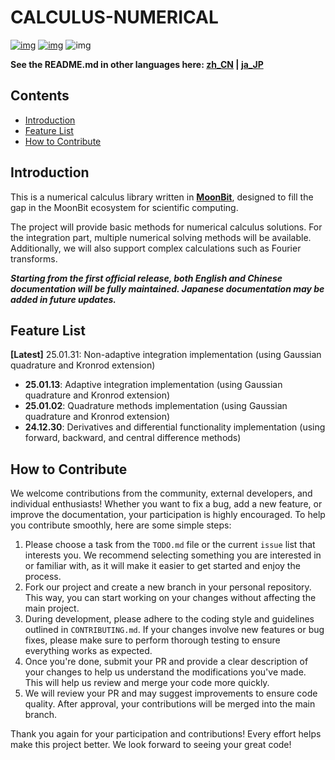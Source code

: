 # CALCULUS-NUMERICAL

[![img](https://img.shields.io/badge/Maintainer-KCN--judu-pink)](https://github.com/KCN-judu) [![img](https://img.shields.io/badge/License-MIT-blue)](https://github.com/Luna-Flow/calculus-numerical/blob/main/LICENSE) ![img](https://img.shields.io/badge/State-active-success)

**See the README.md in other languages here: [zh_CN](https://github.com/Luna-Flow/calculus-numerical/blob/main/doc/zh_CN/README.md) | [ja_JP](https://github.com/Luna-Flow/calculus-numerical/blob/main/doc/ja_JP/README.md)**

## Contents

- [Introduction](#introduction)
- [Feature List](#feature-list)
- [How to Contribute](#how-to-contribute)

## Introduction

This is a numerical calculus library written in [**MoonBit**](https://www.moonbitlang.cn/), designed to fill the gap in the MoonBit ecosystem for scientific computing.

The project will provide basic methods for numerical calculus solutions. For the integration part, multiple numerical solving methods will be available. Additionally, we will also support complex calculations such as Fourier transforms.

**_Starting from the first official release, both English and Chinese documentation will be fully maintained. Japanese documentation may be added in future updates._**

## Feature List

**[Latest]** 25.01.31: Non-adaptive integration implementation (using Gaussian quadrature and Kronrod extension)

- **25.01.13**: Adaptive integration implementation (using Gaussian quadrature and Kronrod extension)
- **25.01.02**: Quadrature methods implementation (using Gaussian quadrature and Kronrod extension)
- **24.12.30**: Derivatives and differential functionality implementation (using forward, backward, and central difference methods)

## How to Contribute

We welcome contributions from the community, external developers, and individual enthusiasts! Whether you want to fix a bug, add a new feature, or improve the documentation, your participation is highly encouraged. To help you contribute smoothly, here are some simple steps:

1. Please choose a task from the `TODO.md` file or the current `issue` list that interests you. We recommend selecting something you are interested in or familiar with, as it will make it easier to get started and enjoy the process.
2. Fork our project and create a new branch in your personal repository. This way, you can start working on your changes without affecting the main project.
3. During development, please adhere to the coding style and guidelines outlined in `CONTRIBUTING.md`. If your changes involve new features or bug fixes, please make sure to perform thorough testing to ensure everything works as expected.
4. Once you're done, submit your PR and provide a clear description of your changes to help us understand the modifications you've made. This will help us review and merge your code more quickly.
5. We will review your PR and may suggest improvements to ensure code quality. After approval, your contributions will be merged into the main branch.

Thank you again for your participation and contributions! Every effort helps make this project better. We look forward to seeing your great code!

